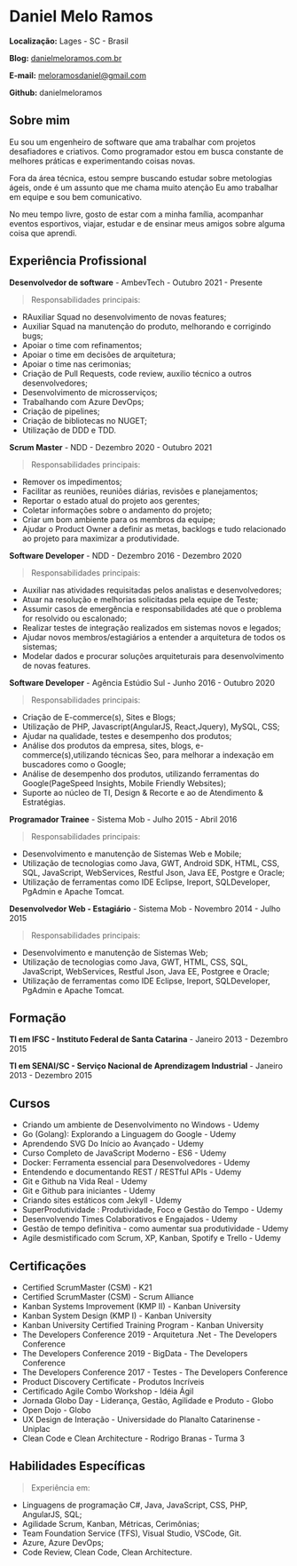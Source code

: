 # Daniel Melo Ramos

**Localização:** Lages - SC - Brasil

**Blog:** [danielmeloramos.com.br](https:/danielmeloramos.com.br)

**E-mail:** meloramosdaniel@gmail.com

**Github:** danielmeloramos

## Sobre mim

Eu sou um engenheiro de software que ama trabalhar com projetos desafiadores e criativos. Como programador estou em busca constante de melhores práticas e experimentando coisas novas. 

Fora da área técnica, estou sempre buscando estudar sobre metologias ágeis, onde é um assunto que me chama muito atenção Eu amo trabalhar em equipe e sou bem comunicativo. 

No meu tempo livre, gosto de estar com a minha família, acompanhar eventos esportivos, viajar, estudar e de ensinar meus amigos sobre alguma coisa que aprendi.

## Experiência Profissional

**Desenvolvedor de software** - AmbevTech - Outubro 2021 - Presente

> Responsabilidades principais:
* RAuxiliar Squad no desenvolvimento de novas features;
* Auxiliar Squad na manutenção do produto, melhorando e corrigindo bugs;
* Apoiar o time com refinamentos;
* Apoiar o time em decisões de arquitetura;
* Apoiar o time nas cerimonias;
* Criação de Pull Requests, code review, auxilio técnico a outros desenvolvedores;
* Desenvolvimento de microsserviços;
* Trabalhando com Azure DevOps;
* Criação de pipelines;
* Criação de bibliotecas no NUGET;
* Utilização de DDD e TDD.

**Scrum Master** - NDD - Dezembro 2020 - Outubro 2021

> Responsabilidades principais:
* Remover os impedimentos;
* Facilitar as reuniões, reuniões diárias, revisões e planejamentos;
* Reportar o estado atual do projeto aos gerentes;
* Coletar informações sobre o andamento do projeto;
* Criar um bom ambiente para os membros da equipe;
* Ajudar o Product Owner a definir as metas, backlogs e tudo relacionado ao projeto para maximizar a produtividade.

**Software Developer** - NDD - Dezembro 2016 - Dezembro 2020

> Responsabilidades principais:
* Auxiliar nas atividades requisitadas pelos analistas e desenvolvedores;
* Atuar na resolução e melhorias solicitadas pela equipe de Teste;
* Assumir casos de emergência e responsabilidades até que o problema for resolvido ou escalonado;
* Realizar testes de integração realizados em sistemas novos e legados;
* Ajudar novos membros/estagiários a entender a arquitetura de todos os sistemas;
* Modelar dados e procurar soluções arquiteturais para desenvolvimento de novas features.

**Software Developer** - Agência Estúdio Sul - Junho 2016 - Outubro 2020

> Responsabilidades principais:
* Criação de E-commerce(s), Sites e Blogs;
* Utilização de PHP, Javascript(AngularJS, React,Jquery), MySQL, CSS;
* Ajudar na qualidade, testes e desempenho dos produtos;
* Análise dos produtos da empresa, sites, blogs, e-commerce(s),utilizando técnicas Seo, para melhorar a indexação em buscadores como o Google;
* Análise de desempenho dos produtos, utilizando ferramentas do Google(PageSpeed Insights, Mobile Friendly Websites);
* Suporte ao núcleo de TI, Design & Recorte e ao de Atendimento & Estratégias.

**Programador Trainee** - Sistema Mob - Julho 2015 - Abril 2016

> Responsabilidades principais:
* Desenvolvimento e manutenção de Sistemas Web e Mobile;
* Utilização de tecnologias como Java, GWT, Android SDK, HTML, CSS, SQL, JavaScript, WebServices, Restful Json, Java EE, Postgre e Oracle;
* Utilização de ferramentas como IDE Eclipse, Ireport, SQLDeveloper, PgAdmin e Apache Tomcat.

**Desenvolvedor Web - Estagiário** - Sistema Mob - Novembro 2014 - Julho 2015

> Responsabilidades principais:
* Desenvolvimento e manutenção de Sistemas Web;
* Utilização de tecnologias como Java, GWT, HTML, CSS, SQL, JavaScript, WebServices, Restful Json, Java EE, Postgree e Oracle;
* Utilização de ferramentas como IDE Eclipse, Ireport, SQLDeveloper, PgAdmin e Apache Tomcat.

## Formação

**TI em IFSC - Instituto Federal de Santa Catarina** - Janeiro 2013 - Dezembro 2015

**TI em SENAI/SC - Serviço Nacional de Aprendizagem Industrial** - Janeiro 2013 - Dezembro 2015

## Cursos

* Criando um ambiente de Desenvolvimento no Windows - Udemy
* Go (Golang): Explorando a Linguagem do Google - Udemy
* Aprendendo SVG Do Início ao Avançado - Udemy
* Curso Completo de JavaScript Moderno - ES6 - Udemy
* Docker: Ferramenta essencial para Desenvolvedores - Udemy
* Entendendo e documentando REST / RESTful APIs - Udemy
* Git e Github na Vida Real - Udemy
* Git e Github para iniciantes - Udemy
* Criando sites estáticos com Jekyll - Udemy
* SuperProdutividade : Produtividade, Foco e Gestão do Tempo - Udemy
* Desenvolvendo Times Colaborativos e Engajados - Udemy
* Gestão de tempo definitiva - como aumentar sua produtividade - Udemy
* Agile desmistificado com Scrum, XP, Kanban, Spotify e Trello - Udemy

## Certificações

* Certified ScrumMaster (CSM) - K21
* Certified ScrumMaster (CSM) - Scrum Alliance
* Kanban Systems Improvement (KMP II) - Kanban University
* Kanban System Design (KMP I) - Kanban University
* Kanban University Certified Training Program - Kanban University
* The Developers Conference 2019 - Arquitetura .Net - The Developers Conference
* The Developers Conference 2019 - BigData - The Developers Conference
* The Developers Conference 2017 - Testes - The Developers Conference
* Product Discovery Certificate - Produtos Incríveis
* Certificado Agile Combo Workshop - Idéia Ágil
* Jornada Globo Day - Liderança, Gestão, Agilidade e Produto - Globo
* Open Dojo - Globo
* UX Design de Interação - Universidade do Planalto Catarinense - Uniplac
* Clean Code e Clean Architecture - Rodrigo Branas - Turma 3

## Habilidades Específicas

> Experiência em:
* Linguagens de programação C#, Java, JavaScript, CSS, PHP, AngularJS, SQL;
* Agilidade Scrum, Kanban, Métricas, Cerimônias;
* Team Foundation Service (TFS), Visual Studio, VSCode, Git.
* Azure, Azure DevOps;
* Code Review, Clean Code, Clean Architecture.
